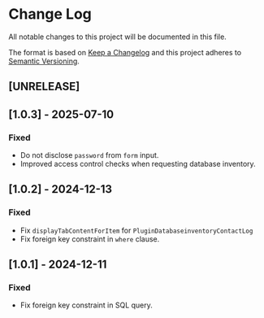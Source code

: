 # Change Log

All notable changes to this project will be documented in this file.

The format is based on [Keep a Changelog](http://keepachangelog.com/)
and this project adheres to [Semantic Versioning](http://semver.org/).

## [UNRELEASE]

## [1.0.3] - 2025-07-10

### Fixed

- Do not disclose `password` from `form` input.
- Improved access control checks when requesting database inventory.

## [1.0.2] - 2024-12-13

### Fixed

- Fix `displayTabContentForItem` for `PluginDatabaseinventoryContactLog`
- Fix foreign key constraint in `where` clause.

## [1.0.1] - 2024-12-11

### Fixed

- Fix foreign key constraint in SQL query.
